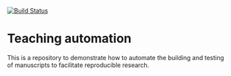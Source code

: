 [![Build Status](https://travis-ci.org/fmichonneau/teaching-automation.svg)](https://travis-ci.org/fmichonneau/teaching-automation)

# Teaching automation

This is a repository to demonstrate how to automate the building and testing of
manuscripts to facilitate reproducible research.
